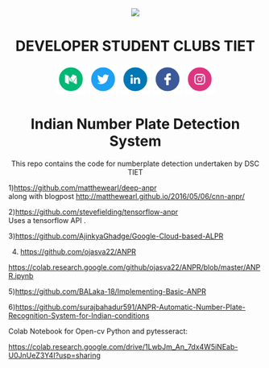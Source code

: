 <div align = "center">

<img height=200px src= "https://github.com/developer-student-club-thapar/officialWebsite/blob/master/Frontend/src/assets/dsc_logo.png">

<h1>DEVELOPER STUDENT CLUBS TIET</h1>

<a href="https://medium.com/developer-student-clubs-tiet"><img src="https://github.com/aritraroy/social-icons/blob/master/medium-icon.png?raw=true" width="60"></a>
<a href="https://twitter.com/dsctiet"><img src="https://github.com/aritraroy/social-icons/blob/master/twitter-icon.png?raw=true" width="60"></a>
<a href="https://www.linkedin.com/company/developer-student-club-thapar"><img src="https://github.com/aritraroy/social-icons/blob/master/linkedin-icon.png?raw=true" width="60"></a>
<a href="https://facebook.com/dscthapar"><img src="https://github.com/aritraroy/social-icons/blob/master/facebook-icon.png?raw=true" width="60"></a>
<a href="https://instagram.com/dsc.tiet"><img src="https://github.com/aritraroy/social-icons/blob/master/instagram-icon.png?raw=true" width="60"></a>

# Indian Number Plate Detection System

This repo contains the code for numberplate detection undertaken by DSC TIET

</div>

1)https://github.com/matthewearl/deep-anpr  
along with blogpost http://matthewearl.github.io/2016/05/06/cnn-anpr/

2)https://github.com/stevefielding/tensorflow-anpr  
Uses a tensorflow API . 

3)https://github.com/AjinkyaGhadge/Google-Cloud-based-ALPR

4) https://github.com/ojasva22/ANPR

https://colab.research.google.com/github/ojasva22/ANPR/blob/master/ANPR.ipynb

5)https://github.com/BALaka-18/Implementing-Basic-ANPR

6)https://github.com/surajbahadur591/ANPR-Automatic-Number-Plate-Recognition-System-for-Indian-conditions


Colab Notebook for Open-cv Python and pytesseract:

https://colab.research.google.com/drive/1LwbJm_An_7dx4W5iNEab-U0JnUeZ3Y4I?usp=sharing
